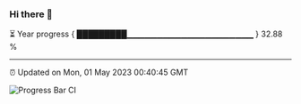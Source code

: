 ### Hi there 👋

⏳ Year progress { █████████▁▁▁▁▁▁▁▁▁▁▁▁▁▁▁▁▁▁▁▁▁ } 32.88 %

---

⏰ Updated on Mon, 01 May 2023 00:40:45 GMT

![Progress Bar CI](https://github.com/Shyam-Makwana/GitHub-Actions-Demo/workflows/Progress%20Bar%20CI/badge.svg)
